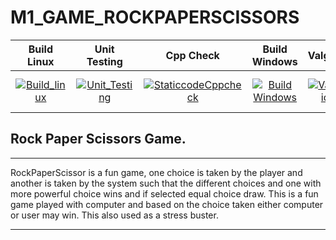 # M1_GAME_ROCKPAPERSCISSORS

| Build Linux | Unit Testing | Cpp Check | Build Windows | Valgrid | Codacy | Code Quality Score | Code Grade |
| :---------: | :----------: | :-------: | :-----------: | :-----: | :----: | :----------------: | :--------: | 
| [![Build_linux](https://github.com/Nikitha5399/M1_GAME_ROCKPAPERSCISSORS/actions/workflows/build_linux.yml/badge.svg)](https://github.com/Nikitha5399/M1_GAME_ROCKPAPERSCISSORS/actions/workflows/build_linux.yml) | [![Unit_Testing](https://github.com/Nikitha5399/M1_GAME_ROCKPAPERSCISSORS/actions/workflows/unit_testing.yml/badge.svg)](https://github.com/Nikitha5399/M1_GAME_ROCKPAPERSCISSORS/actions/workflows/unit_testing.yml) | [![StaticcodeCppcheck](https://github.com/Nikitha5399/M1_GAME_ROCKPAPERSCISSORS/actions/workflows/cppcheck.yml/badge.svg)](https://github.com/Nikitha5399/M1_GAME_ROCKPAPERSCISSORS/actions/workflows/cppcheck.yml) | [![Build Windows](https://github.com/Nikitha5399/M1_GAME_ROCKPAPERSCISSORS/actions/workflows/build_windows.yml/badge.svg)](https://github.com/Nikitha5399/M1_GAME_ROCKPAPERSCISSORS/actions/workflows/build_windows.yml) | [![Valgrid](https://github.com/Nikitha5399/M1_GAME_ROCKPAPERSCISSORS/actions/workflows/Valgrid.yml/badge.svg)](https://github.com/Nikitha5399/M1_GAME_ROCKPAPERSCISSORS/actions/workflows/Valgrid.yml) | [![Codacy Badge](https://api.codacy.com/project/badge/Grade/a21b962c9d0c48edb86672fad6f5ad92)](https://app.codacy.com/gh/Nikitha5399/M1_GAME_ROCKPAPERSCISSORS?utm_source=github.com&utm_medium=referral&utm_content=Nikitha5399/M1_GAME_ROCKPAPERSCISSORS&utm_campaign=Badge_Grade_Settings) | [!Code Quality Score] (https://api.codiga.io/project/30024/score/svg) |  [!Code Grade](https://api.codiga.io/project/30024/status/svg)                                                                                                                                                                                                                                                                                                                                                                                                                                                                                                                                                                                                                                                     

## Rock Paper Scissors Game.

---

RockPaperScissor is a fun game, one choice is taken by the player and another is taken by the system such that the different choices and one with more powerful choice wins and if selected equal choice draw. This is a fun game played with computer and based on the choice taken either computer or user may win. This also used as a stress buster. 

---
